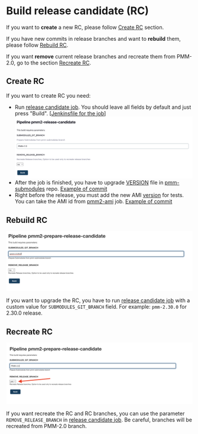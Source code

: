 # Build release candidate (RC)

If you want to **create** a new RC, please follow [Create RC](#create-rc) section.

If you have new commits in release branches and want to **rebuild** them, please follow [Rebuild RC](#rebuild-rc).

If you want **remove** current release branches and recreate them from PMM-2.0, go to the section [Recreate RC](#recreate-rc).

## Create RC

If you want to create RC you need:

- Run [release candidate job](https://pmm.cd.percona.com/blue/organizations/jenkins/pmm2-release-candidate). You should leave all fields by default and just press "Build". [[Jenkinsfile for the job](https://github.com/Percona-Lab/jenkins-pipelines/blob/master/pmm/pmm2-release-candidate.groovy)]
  ![Release candidate create process step 1](img/rc-create.png)
- After the job is finished, you have to upgrade [VERSION](https://github.com/Percona-Lab/pmm-submodules/blob/PMM-2.0/VERSION) file in [pmm-submodules](https://github.dev/Percona-Lab/pmm-submodules) repo. [Example of commit](https://github.com/Percona-Lab/pmm-submodules/commit/3186a3fca76c6c5f7d2c33e65e5f62f09b51f9bc)
- Right before the release, you must add the new AMI [version](https://github.com/Percona-Lab/jenkins-pipelines/blob/master/vars/pmmVersion.groovy) for tests. You can take the AMI id from [pmm2-ami](https://pmm.cd.percona.com/job/pmm2-ami/) job. [Example of commit](https://github.com/Percona-Lab/jenkins-pipelines/commit/0c812715db45981c0e38f1e5ea54d075d2160b18)

## Rebuild RC

![Release candidate upgrade process](img/rc-upgrade.png)

If you want to upgrade the RC, you have to run [release candidate job](https://pmm.cd.percona.com/blue/organizations/jenkins/pmm2-release-candidate) with a custom value for `SUBMODULES_GIT_BRANCH` field. For example: `pmm-2.30.0` for 2.30.0 release.

## Recreate RC

![Release candidate recreate process](img/rc-recreate.png)

If you want recreate the RC and RC branches, you can use the parameter `REMOVE_RELEASE_BRANCH` in [release candidate job](https://pmm.cd.percona.com/blue/organizations/jenkins/pmm2-release-candidate). Be careful, branches will be recreated from PMM-2.0 branch.
